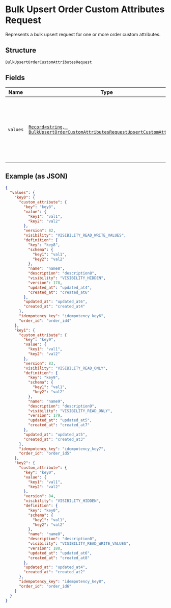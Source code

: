 
# Bulk Upsert Order Custom Attributes Request

Represents a bulk upsert request for one or more order custom attributes.

## Structure

`BulkUpsertOrderCustomAttributesRequest`

## Fields

| Name | Type | Tags | Description |
|  --- | --- | --- | --- |
| `values` | [`Record<string, BulkUpsertOrderCustomAttributesRequestUpsertCustomAttribute>`](../../doc/models/bulk-upsert-order-custom-attributes-request-upsert-custom-attribute.md) | Required | A map of requests that correspond to individual upsert operations for custom attributes. |

## Example (as JSON)

```json
{
  "values": {
    "key0": {
      "custom_attribute": {
        "key": "key8",
        "value": {
          "key1": "val1",
          "key2": "val2"
        },
        "version": 82,
        "visibility": "VISIBILITY_READ_WRITE_VALUES",
        "definition": {
          "key": "key8",
          "schema": {
            "key1": "val1",
            "key2": "val2"
          },
          "name": "name8",
          "description": "description8",
          "visibility": "VISIBILITY_HIDDEN",
          "version": 178,
          "updated_at": "updated_at4",
          "created_at": "created_at6"
        },
        "updated_at": "updated_at6",
        "created_at": "created_at4"
      },
      "idempotency_key": "idempotency_key6",
      "order_id": "order_id4"
    },
    "key1": {
      "custom_attribute": {
        "key": "key9",
        "value": {
          "key1": "val1",
          "key2": "val2"
        },
        "version": 83,
        "visibility": "VISIBILITY_READ_ONLY",
        "definition": {
          "key": "key9",
          "schema": {
            "key1": "val1",
            "key2": "val2"
          },
          "name": "name9",
          "description": "description9",
          "visibility": "VISIBILITY_READ_ONLY",
          "version": 179,
          "updated_at": "updated_at5",
          "created_at": "created_at7"
        },
        "updated_at": "updated_at5",
        "created_at": "created_at3"
      },
      "idempotency_key": "idempotency_key7",
      "order_id": "order_id5"
    },
    "key2": {
      "custom_attribute": {
        "key": "key0",
        "value": {
          "key1": "val1",
          "key2": "val2"
        },
        "version": 84,
        "visibility": "VISIBILITY_HIDDEN",
        "definition": {
          "key": "key0",
          "schema": {
            "key1": "val1",
            "key2": "val2"
          },
          "name": "name0",
          "description": "description0",
          "visibility": "VISIBILITY_READ_WRITE_VALUES",
          "version": 180,
          "updated_at": "updated_at6",
          "created_at": "created_at8"
        },
        "updated_at": "updated_at4",
        "created_at": "created_at2"
      },
      "idempotency_key": "idempotency_key8",
      "order_id": "order_id6"
    }
  }
}
```

